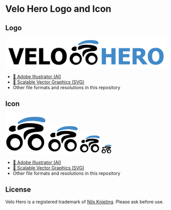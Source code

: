 # Velo Hero Logo and Icon

## Logo

![Logo](https://raw.githubusercontent.com/velohero-com/velohero-logo/master/velohero_logo_512.png)

* [💾 Adobe Illustrator (AI)](https://raw.githubusercontent.com/velohero-com/velohero-logo/master/velohero_logo.ai)
* [💾 Scalable Vector Graphics (SVG)](https://raw.githubusercontent.com/velohero-com/velohero-logo/master/velohero_logo.svg)
* Other file formats and resolutions in this repository

## Icon

![Icon](https://raw.githubusercontent.com/velohero-com/velohero-logo/master/velohero_logo_app_icon_128px.png)
![Icon](https://raw.githubusercontent.com/velohero-com/velohero-logo/master/velohero_logo_app_icon_96px.png)
![Icon](https://raw.githubusercontent.com/velohero-com/velohero-logo/master/velohero_logo_app_icon_64px.png)
![Icon](https://raw.githubusercontent.com/velohero-com/velohero-logo/master/velohero_logo_app_icon_32px.png)

* [💾 Adobe Illustrator (AI)](https://raw.githubusercontent.com/velohero-com/velohero-logo/master/velohero_logo_app_icon.ai)
* [💾 Scalable Vector Graphics (SVG)](https://raw.githubusercontent.com/velohero-com/velohero-logo/master/velohero_logo_app_icon.svg)
* Other file formats and resolutions in this repository

## License

Velo Hero is a registered trademark of [Nils Knieling](https://app.velohero.com/help). Please ask before use.